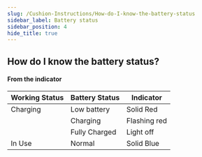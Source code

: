 ```yaml
---
slug: /Cushion-Instructions/How-do-I-know-the-battery-status
sidebar_label: Battery status
sidebar_position: 4
hide_title: true
---
```


## How do I know the battery status?

#### From the indicator

| Working Status | Battery Status | Indicator |
|---|---|---|
| Charging | Low battery | Solid Red |
|  | Charging | Flashing red |
|  | Fully Charged | Light off |
| In Use | Normal | Solid Blue |

